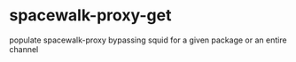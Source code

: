 spacewalk-proxy-get
===================

populate spacewalk-proxy bypassing squid for a given package or an entire channel